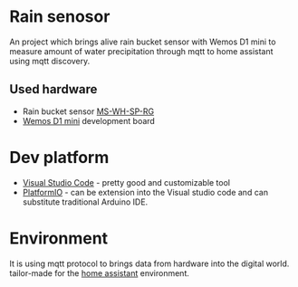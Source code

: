 # Rain senosor 

An project which brings alive rain bucket sensor with Wemos D1 mini to measure 
amount of water precipitation through mqtt to home assistant using mqtt discovery.

## Used hardware

- Rain bucket sensor [MS-WH-SP-RG](https://pl.banggood.com/Misol-WH-SP-RG-1PC-Spare-Part-For-Weather-Station-For-Rain-Meter-Measure-Rain-Volume-Rain-Gauge-p-1440220.html?imageAb=1&akmClientCountry=CZ&a=1657088088.4075&cur_warehouse=CN&DCC=CZ&currency=USD&akmClientCountry=CZ)
- [Wemos D1 mini](https://www.banggood.com/Geekcreit-D1-Mini-V2_3_0-WIFI-Internet-Of-Things-Development-Board-Based-ESP8266-ESP-12S-4MB-FLASH-p-1214756.html?cur_warehouse=CN&rmmds=search) development board

# Dev platform

- [Visual Studio Code](https://code.visualstudio.com/) - pretty good and customizable tool
- [PlatformIO](https://platformio.org/) - can be extension into the Visual studio code and can substitute traditional Arduino IDE.

# Environment

It is using mqtt protocol to brings data from hardware into the digital world. tailor-made for the [home assistant](https://www.home-assistant.io/) environment.
